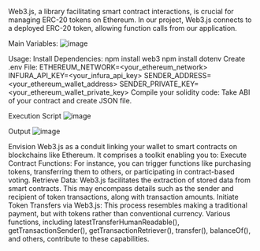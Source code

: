 Web3.js, a library facilitating smart contract interactions, is crucial for managing ERC-20 tokens on Ethereum. In our project, Web3.js connects to a deployed ERC-20 token, allowing function calls from our application.

Main Variables:
![image](https://github.com/hvruu/blockchain-assign2/assets/122508256/b13a80c8-7539-4574-b3c5-db9252b844be)

Usage:
Install Dependencies:
npm install web3 npm install dotenv
Create .env File:
ETHEREUM_NETWORK=<your_ethereum_network> INFURA_API_KEY=<your_infura_api_key> SENDER_ADDRESS=<your_ethereum_wallet_address> SENDER_PRIVATE_KEY=<your_ethereum_wallet_private_key>
Compile your solidity code:
Take ABI of your contract and create JSON file.

Execution Script
![image](https://github.com/hvruu/blockchain-assign2/assets/122508256/6ab6cafc-1000-4214-bbc1-9fac72d74ae2)

Output
![image](https://github.com/hvruu/blockchain-assign2/assets/122508256/8cf681c5-0b98-44d9-a01b-02ea7f89ca0e)

Envision Web3.js as a conduit linking your wallet to smart contracts on blockchains like Ethereum. It comprises a toolkit enabling you to:
Execute Contract Functions: For instance, you can trigger functions like purchasing tokens, transferring them to others, or participating in contract-based voting.
Retrieve Data: Web3.js facilitates the extraction of stored data from smart contracts. This may encompass details such as the sender and recipient of token transactions, along with transaction amounts.
Initiate Token Transfers via Web3.js: This process resembles making a traditional payment, but with tokens rather than conventional currency.
Various functions, including latestTransferHumanReadable(), getTransactionSender(), getTransactionRetriever(), transfer(), balanceOf(), and others, contribute to these capabilities.
